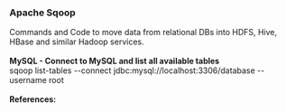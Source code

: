 <h3>Apache Sqoop</h3>
Commands and Code to move data from relational DBs into HDFS, Hive, HBase and similar Hadoop services.
<br>
<br><b>MySQL - Connect to MySQL and list all available tables</b>
<br>sqoop list-tables --connect jdbc:mysql://localhost:3306/database --username root
<br>
<br><b>References:</b>
<br>
